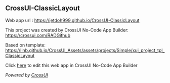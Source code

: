 ## CrossUI-ClassicLayout
Web app url : https://jetdoh999.github.io/CrossUI-ClassicLayout

This project was created by CrossUI No-Code App Builder: https://crossui.com/RADGithub

Based on template: https://linb.github.io/CrossUI_Assets/assets/projects/Simple/xui_project_tpl_ClassicLayout

Click [here](https://crossui.com/RADGithub/#!from=github&owner=jetdoh999&repo=CrossUI-ClassicLayout) to edit this web app in CrossUI No-Code App Builder

<i>Powered by [CrossUI](https://crossui.com)</i>

